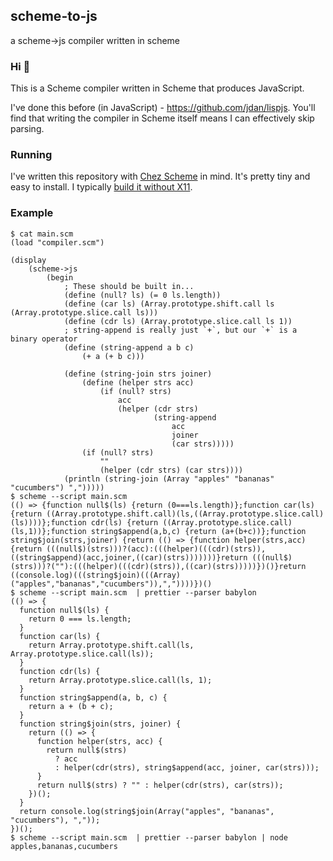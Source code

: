 ## scheme-to-js
a scheme->js compiler written in scheme

### Hi 👋

This is a Scheme compiler written in Scheme that produces JavaScript.

I've done this before (in JavaScript) - https://github.com/jdan/lispjs. You'll find that writing the
compiler in Scheme itself means I can effectively skip parsing.

### Running

I've written this repository with [Chez Scheme](https://github.com/cisco/ChezScheme) in mind. It's pretty
tiny and easy to install. I typically [build it without X11](https://github.com/cisco/ChezScheme/issues/84#issuecomment-401233680).

### Example

```
$ cat main.scm
(load "compiler.scm")

(display
    (scheme->js
        (begin
            ; These should be built in...
            (define (null? ls) (= 0 ls.length))
            (define (car ls) (Array.prototype.shift.call ls (Array.prototype.slice.call ls)))
            (define (cdr ls) (Array.prototype.slice.call ls 1))
            ; string-append is really just `+`, but our `+` is a binary operator
            (define (string-append a b c)
                (+ a (+ b c)))

            (define (string-join strs joiner)
                (define (helper strs acc)
                    (if (null? strs)
                        acc
                        (helper (cdr strs)
                                (string-append
                                    acc
                                    joiner
                                    (car strs)))))
                (if (null? strs)
                    ""
                    (helper (cdr strs) (car strs))))
            (println (string-join (Array "apples" "bananas" "cucumbers") ",")))))
$ scheme --script main.scm
(() => {function null$(ls) {return (0===ls.length)};function car(ls) {return ((Array.prototype.shift.call)(ls,((Array.prototype.slice.call)(ls))))};function cdr(ls) {return ((Array.prototype.slice.call)(ls,1))};function string$append(a,b,c) {return (a+(b+c))};function string$join(strs,joiner) {return (() => {function helper(strs,acc) {return (((null$)(strs)))?(acc):(((helper)(((cdr)(strs)),((string$append)(acc,joiner,((car)(strs)))))))}return (((null$)(strs)))?(""):(((helper)(((cdr)(strs)),((car)(strs)))))})()}return ((console.log)(((string$join)(((Array)("apples","bananas","cucumbers")),","))))})()
$ scheme --script main.scm  | prettier --parser babylon
(() => {
  function null$(ls) {
    return 0 === ls.length;
  }
  function car(ls) {
    return Array.prototype.shift.call(ls, Array.prototype.slice.call(ls));
  }
  function cdr(ls) {
    return Array.prototype.slice.call(ls, 1);
  }
  function string$append(a, b, c) {
    return a + (b + c);
  }
  function string$join(strs, joiner) {
    return (() => {
      function helper(strs, acc) {
        return null$(strs)
          ? acc
          : helper(cdr(strs), string$append(acc, joiner, car(strs)));
      }
      return null$(strs) ? "" : helper(cdr(strs), car(strs));
    })();
  }
  return console.log(string$join(Array("apples", "bananas", "cucumbers"), ","));
})();
$ scheme --script main.scm  | prettier --parser babylon | node
apples,bananas,cucumbers
```

